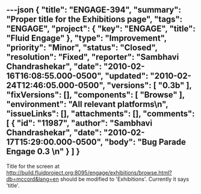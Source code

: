 ---json
{
  "title": "ENGAGE-394",
  "summary": "Proper title for the Exhibitions page",
  "tags": "ENGAGE",
  "project": {
    "key": "ENGAGE",
    "title": "Fluid Engage"
  },
  "type": "Improvement",
  "priority": "Minor",
  "status": "Closed",
  "resolution": "Fixed",
  "reporter": "Sambhavi Chandrashekar",
  "date": "2010-02-16T16:08:55.000-0500",
  "updated": "2010-02-24T12:46:05.000-0500",
  "versions": [
    "0.3b"
  ],
  "fixVersions": [],
  "components": [
    "Browse"
  ],
  "environment": "All relevant platforms\n",
  "issueLinks": [],
  "attachments": [],
  "comments": [
    {
      "id": "11987",
      "author": "Sambhavi Chandrashekar",
      "date": "2010-02-17T15:29:00.000-0500",
      "body": "Bug Parade Engage 0.3&#x20;\n"
    }
  ]
}
---
Title for the screen at <http://build.fluidproject.org:8095/engage/exhibitions/browse.html?db=mccord&lang=en> should be modified to 'Exhibitions'. Currently it says 'title'.

        